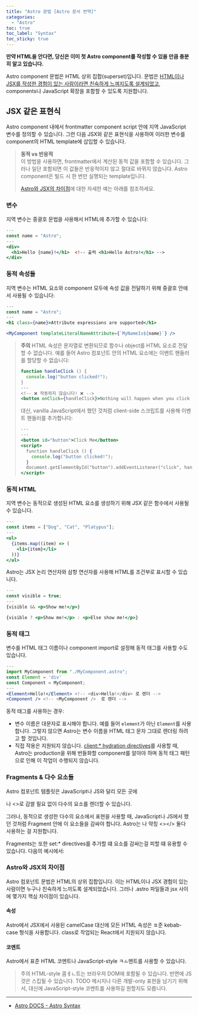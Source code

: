 ```yaml
---
title: "Astro 문법 [Astro 문서 번역]"
categories:
  - "Astro"
toc: true
toc_label: "Syntax"
toc_sticky: true
---
```


**만약 HTML을 안다면, 당신은 이미 첫 Astro component를 작성할 수 있을 만큼 충분히 알고 있습니다.**

Astro component 문법은 HTML 상위 집합(superset)입니다. 문법은 [HTML이나 JSX를 작성한 경험이 있는 사람이라면 친숙하게 느껴지도록 설계되었고](#astro와-jsx-차이점), components나 JavaScript 확장을 포함할 수 있도록 지원합니다.

## JSX 같은 표현식

Astro component 내에서 frontmatter component script 안에 지역 JavaScript 변수를 정의할 수 있습니다. 그런 다음 JSX와 같은 표현식을 사용하여 이러한 변수를 component의 HTML template에 삽입할 수 있습니다.

> **동적 vs 반응적**  
> 이 방법을 사용하면, frontmatter에서 계산된 동적 값을 포함할 수 있습니다. 그러나 일단 포함되면 이 값들은 반응적이지 않고 절대로 바뀌지 않습니다. Astro component은 빌드 시 한 번만 실행되는 template입니다.
>
> [Astro와 JSX의 차이점](#astro와-jsx의-차이점)에 대한 자세한 예는 아래를 참조하세요.

### 변수

지역 변수는 중괄호 문법을 사용해서 HTML에 추가할 수 있습니다:

```jsx
---
const name = "Astro";
---
<div>
  <h1>Hello {name}!</h1>  <!-- 출력 <h1>Hello Astro!</h1> -->
</div>
```

### 동적 속성들

지역 변수는 HTML 요소와 component 모두에 속성 값을 전달하기 위해 중괄호 안에서 사용될 수 있습니다:

```jsx
---
const name = "Astro";
---
<h1 class={name}>Attribute expressions are supported</h1>

<MyComponent templateLiteralNameAttribute={`MyNameIs${name}`} />
```

> **주의**
> HTML 속성은 문자열로 변환되므로 함수나 object를 HTML 요소로 전달할 수 없습니다. 예를 들어 Astro 컴포넌트 안의 HTML 요소에는 이벤트 핸들러를 할당할 수 없습니다:
>
> ```jsx
> function handleClick () {
>   console.log("button clicked!");
> }
> ---
> <!-- ❌ 작동하지 않습니다! ❌ -->
> <button onClick={handleClick}>Nothing will happen when you click me!</button>
> ```
>
> 대신, vanilla JavaScript에서 했던 것처럼 client-side 스크립트를 사용해 이벤트 핸들러를 추가합니다:
>
> ```jsx
> ---
> ---
> <button id="button">Click Me</button>
> <script>
>   function handleClick () {
>     console.log("button clicked!");
>   }
>   document.getElementById("button").addEventListener("click", handleClick)
> </script>
> ```

### 동적 HTML

지역 변수는 동적으로 생성된 HTML 요소를 생성하기 위해 JSX 같은 함수에서 사용될 수 있습니다.

```jsx
---
const items = ["Dog", "Cat", "Platypus"];
---
<ul>
  {items.map((item) => (
    <li>{item}</li>
  ))}
</ul>
```

Astro는 JSX 논리 연산자와 삼항 연산자를 사용해 HTML를 조건부로 표시할 수 있습니다.

```jsx
---
const visible = true;
---
{visible && <p>Show me!</p>}

{visible ? <p>Show me!</p> : <p>Else show me!</p>}
```

### 동적 태그

변수를 HTML 태그 이름이나 component import로 설정해 동적 태그를 사용할 수도 있습니다.

```jsx
---
import MyComponent from "./MyComponent.astro";
const Element = 'div'
const Component = MyComponent;
---
<Element>Hello!</Element> <!-- <div>Hello!</div> 로 렌더 -->
<Component /> <!-- <MyComponent />  로 렌더 -->
```

동적 태그를 사용하는 경우:

- 변수 이름은 대문자로 표시해야 합니다. 예를 들어 `element`가 아닌 `Element`를 사용합니다. 그렇지 않으면 Astro는 변수 이름을 HTML 태그 문자 그대로 렌더링 하려고 할 것입니다.
- 직접 작용은 지원되지 않습니다. [client:\* hydration directives](https://docs.astro.build/en/core-concepts/framework-components/#hydrating-interactive-components)를 사용할 때, Astro는 production을 위해 번들화할 component를 알아야 하며 동적 태그 패턴으로 인해 이 작업이 수행되지 않습니다.

### Fragments & 다수 요소들

Astro 컴포넌트 템플릿은 JavaScript나 JS와 달리 모든 곳에 <div>나 <>로 감쌀 필요 없이 다수의 요소를 렌더할 수 있습니다.

그러나, 동적으로 생성한 다수의 요소에서 표현을 사용할 때, JavaScript나 JS에서 했던 것처럼 Fragment 안에 이 요소들을 감싸야 합니다. Astro는 <Fragemnt></Fragment> 나 약칭 <></> 둘다 사용하는 걸 지원합니다.

Fragments는 또한 set:\* directives를 추가할 떄 요소를 감싸는걸 피할 떄 유용할 수 있습니다. 다음의 예시에서:

### Astro와 JSX의 차이점

Astro 컴포넌트 문법은 HTML의 상위 집합입니다. 이는 HTML이나 JSX 경험이 있는 사람이면 누구나 친숙하게 느끼도록 설계되었습니다. 그러나 .astro 파일들과 jsx 사이에 몇가지 핵심 차이점이 있습니다.

#### 속성

Astro에서 JSX에서 사용된 camelCase 대신에 모든 HTML 속성은 ㅍ준 kebab-case 형식을 사용합니다. class로 작업되는 React에서 지원되지 않습니다.

#### 코멘트

Astro에서 표준 HTML 코멘트나 JavaScript-style ㅋㅗ멘트를 사용할 수 있습니다.

> 주의
> HTML-style 콤ㅔㄴ트는 브라우저 DOM에 포함될 수 있습니다. 반면에 JS 것은 스킵될 수 있습니다. TODO 메시지나 다른 개발-only 표현을 남기기 위해서, 대신에 JavaScript-style 코멘트를 사용하길 원할지도 모릅니다.

---

- [Astro DOCS - Astro Syntax](https://docs.astro.build/en/core-concepts/astro-syntax/)
